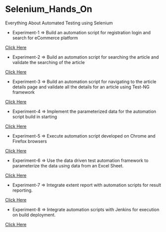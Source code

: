 # Selenium_Hands_On
Everything About Automated Testing using Selenium


* Experiment-1 => Build an automation script for registration login and search for eCommerce platform

[Click Here](https://github.com/kushagra67414/Selenium_Hands_On/tree/main/Login%20Page%20Script)

* Experiment-2 => Build an automation script for searching the article and validate the searching of the article

[Click Here](https://github.com/kushagra67414/Selenium_Hands_On/tree/main/Search%20%26%20Validate%20Article)

* Experiment-3 => Build an automation script for navigating to the article details page and validate all the details for an article using Test-NG framework

[Click Here](https://github.com/kushagra67414/Selenium_Hands_On/tree/main/TestNG%20Framework%20Validation)

* Experiment-4 => Implement the parameterized data for the automation script build in starting

[Click Here](https://github.com/kushagra67414/Selenium_Hands_On/tree/main/parameterized%20data%20for%20the%20automation)

* Experiment-5 => Execute automation script developed on Chrome and Firefox browsers

[Click Here](https://github.com/kushagra67414/Selenium_Hands_On/tree/main/Automated%20Script%20for%20diff%20Browser)

* Experiment-6 => Use the data driven test automation framework to parameterize the data using data from an Excel Sheet.

[Click Here](https://github.com/kushagra67414/Selenium_Hands_On/tree/main/Parameterize%20Data%20Using%20Excel%20Sheet)

* Experiment-7 => Integrate extent report with automation scripts for result reporting.

[Click Here](https://github.com/kushagra67414/Selenium_Hands_On/tree/main/Extent%20Report%20Generation)

* Experiment-8 => Integrate automation scripts with Jenkins for execution on build deployment.

[Click Here](https://github.com/kushagra67414/Selenium_Hands_On/tree/main/Generating%20Report%20using%20Jenkins)
